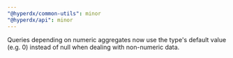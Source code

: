 ```yaml
---
"@hyperdx/common-utils": minor
"@hyperdx/api": minor
---
```


Queries depending on numeric aggregates now use the type's default value (e.g. 0) instead of null when dealing with non-numeric data.
